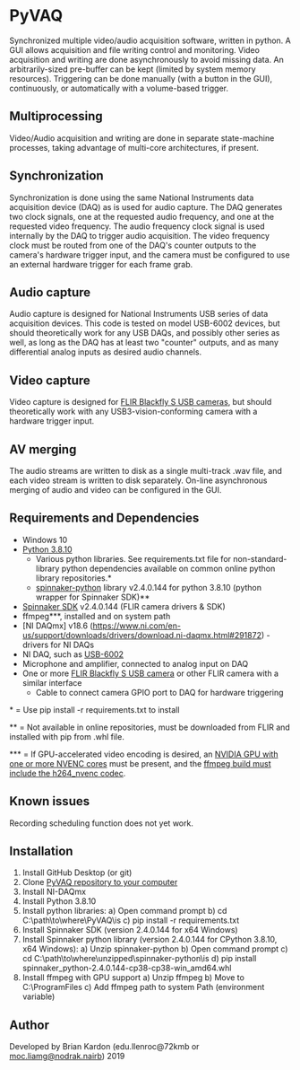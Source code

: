 # PyVAQ

Synchronized multiple video/audio acquisition software, written in python. A GUI allows acquisition and file writing control and monitoring. Video acquisition and writing are done asynchronously to avoid missing data. An arbitrarily-sized pre-buffer can be kept (limited by system memory resources). Triggering can be done manually (with a button in the GUI), continuously, or automatically with a volume-based trigger.

## Multiprocessing

Video/Audio acquisition and writing are done in separate state-machine processes, taking advantage of multi-core architectures, if present.

## Synchronization

Synchronization is done using the same National Instruments data acquisition device (DAQ) as is used for audio capture. The DAQ generates two clock signals, one at the requested audio frequency, and one at the requested video frequency. The audio frequency clock signal is used internally by the DAQ to trigger audio acquisition. The video frequency clock must be routed from one of the DAQ's counter outputs to the camera's hardware trigger input, and the camera must be configured to use an external hardware trigger for each frame grab.

## Audio capture

Audio capture is designed for National Instruments USB series of data acquisition devices. This code is tested on model USB-6002 devices, but should theoretically work for any USB DAQs, and possibly other series as well, as long as the DAQ has at least two "counter" outputs, and as many differential analog inputs as desired audio channels.

## Video capture

Video capture is designed for [FLIR Blackfly S USB cameras](https://www.flir.com/products/blackfly-s-usb3/?vertical=machine+vision&segment=iis), but should theoretically work with any USB3-vision-conforming camera with a hardware trigger input.

## AV merging

The audio streams are written to disk as a single multi-track .wav file, and each video stream is written to disk separately. On-line asynchronous merging of audio and video can be configured in the GUI.

## Requirements and Dependencies

 - Windows 10
 - [Python 3.8.10](https://www.python.org/downloads/release/python-3810/)
   - Various python libraries. See requirements.txt file for non-standard-library python dependencies available on common online python library repositories.\*
   - [spinnaker-python](https://www.flir.com/support-center/iis/machine-vision/downloads/spinnaker-sdk-and-firmware-download/) library v2.4.0.144 for python 3.8.10 (python wrapper for Spinnaker SDK)\*\*
 - [Spinnaker SDK](https://www.flir.com/support-center/iis/machine-vision/downloads/spinnaker-sdk-and-firmware-download/) v2.4.0.144 (FLIR camera drivers & SDK)
 - ffmpeg\*\*\*, installed and on system path
 - [NI DAQmx] v18.6 (https://www.ni.com/en-us/support/downloads/drivers/download.ni-daqmx.html#291872) - drivers for NI DAQs
 - NI DAQ, such as [USB-6002](https://www.ni.com/docs/en-US/bundle/usb-6002-specs/resource/374371a.pdf)
 - Microphone and amplifier, connected to analog input on DAQ
 - One or more [FLIR Blackfly S USB camera](https://www.flir.com/products/blackfly-s-usb3/?vertical=machine+vision&segment=iis) or other FLIR camera with a similar interface
   - Cable to connect camera GPIO port to DAQ for hardware triggering

\* = Use pip install -r requirements.txt to install

\*\* = Not available in online repositories, must be downloaded from FLIR and installed with pip from .whl file.

\*\*\* = If GPU-accelerated video encoding is desired, an [NVIDIA GPU with one or more NVENC cores](https://developer.nvidia.com/video-encode-and-decode-gpu-support-matrix-new) must be present, and the [ffmpeg build must include the h264_nvenc codec](https://www.gyan.dev/ffmpeg/builds/).
## Known issues

Recording scheduling function does not yet work.

## Installation

1. Install GitHub Desktop (or git)
2. Clone [PyVAQ repository to your computer](https://github.com/GoldbergLab/PyVAQ)
3. Install NI-DAQmx
4. Install Python 3.8.10
5. Install python libraries:
	a) Open command prompt
	b) cd C:\path\to\where\PyVAQ\is
	c) pip install -r requirements.txt
6. Install Spinnaker SDK (version 2.4.0.144 for x64 Windows)
7. Install Spinnaker python library (version 2.4.0.144 for CPython 3.8.10, x64 Windows):
	a) Unzip spinnaker-python
	b) Open command prompt
	c) cd C:\path\to\where\unzipped\spinnaker-python\is
	d) pip install spinnaker_python-2.4.0.144-cp38-cp38-win_amd64.whl
8. Install ffmpeg with GPU support
	a) Unzip ffmpeg
	b) Move to C:\ProgramFiles
	c) Add ffmpeg path to system Path (environment variable)

## Author

Developed by Brian Kardon (edu.llenroc@72kmb or moc.liamg@nodrak.nairb) 2019
